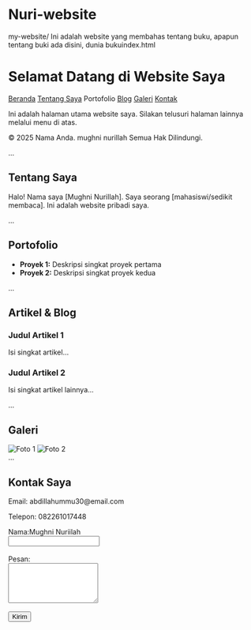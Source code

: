 # Nuri-website
my-website/
Ini adalah website yang membahas tentang buku, apapun tentang buki ada disini, dunia bukuindex.html
        <h1>Selamat Datang di Website Saya</h1>
    </header>
    <nav>
        <a href="index.html">Beranda</a>
        <a href="about.html">Tentang Saya</a>
       <a ddehref="portfolio.html">Portofolio</a>
        <a href="blog.html">Blog</a>
        <a href="gallery.html">Galeri</a>
        <a href="contact.html">Kontak</a>
    </nav>
        <p>Ini adalah halaman utama website saya. Silakan telusuri halaman lainnya melalui menu di atas.</p>
    </main>
    <footer>
        &copy; 2025 Nama Anda. mughni nurillah Semua Hak Dilindungi.

...
<main>
    <h2>Tentang Saya</h2>
    <p>Halo! Nama saya [Mughni Nurillah]. Saya seorang [mahasiswi/sedikit membaca]. Ini adalah website pribadi saya.</p>
</main>
<title>Portofolio - Website Saya</title>
...
<main>
    <h2>Portofolio</h2>
    <ul>
        <li><strong>Proyek 1:</strong> Deskripsi singkat proyek pertama</li>
        <li><strong>Proyek 2:</strong> Deskripsi singkat proyek kedua</li>
    </ul>
</main>
<title>Blog - Website Saya</title>
...
<main>
    <h2>Artikel & Blog</h2>
    <article>
        <h3>Judul Artikel 1</h3>
        <p>Isi singkat artikel...</p>
    </article>
    <article>
        <h3>Judul Artikel 2</h3>
        <p>Isi singkat artikel lainnya...</p>
    </article>
</main>
<title>Galeri - Website Saya</title>
...
<main>
    <h2>Galeri</h2>
    <img src="img/foto1.jpg" alt="Foto 1" style="max-width: 100%; height: auto;">
    <img src="img/foto2.jpg" alt="Foto 2" style="max-width: 100%; height: auto;">
</main>
<title>Kontak - Website Saya</title>
...
<main>
    <h2>Kontak Saya</h2>
    <p>Email: abdillahummu30@email.com</p>
    <p>Telepon: 082261017448</p>
    <form action="#" method="post">
        <label>Nama:Mughni Nuriilah </label><br>
        <input type="text" name="nama"><br><br>
        <label>Pesan:</label><br>
        <textarea name="pesan" rows="5"></textarea><br><br>
        <input type="submit" value="Kirim">
    </form>
</main>
